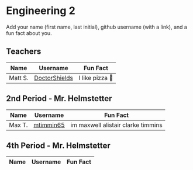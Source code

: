 # Engineering 2

Add your name (first name, last initial), github username (with a link), and a fun fact about you.

## Teachers
Name | Username | Fun Fact
--- | --- | ---
Matt S. | [DoctorShields](https://github.com/DoctorShields) | I like pizza :pizza:

## 2nd Period - Mr. Helmstetter
Name | Username | Fun Fact
--- | --- | ---
Max T. |[mtimmin65](https://github.com/mtimmin65) | im maxwell alistair clarke timmins


## 4th Period - Mr. Helmstetter
Name | Username | Fun Fact
--- | --- | ---
